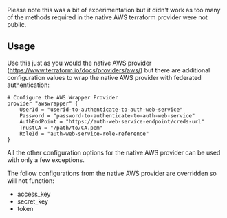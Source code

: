 Please note this was a bit of experimentation but it didn't work as too many of the methods required in the native AWS terraform provider were not public.

## Usage
Use this just as you would the native AWS provider (https://www.terraform.io/docs/providers/aws/) but there are additional configuration values to wrap the native AWS provider with federated authentication:

```
# Configure the AWS Wrapper Provider
provider "awswrapper" {
    UserId = "userid-to-authenticate-to-auth-web-service"
    Password = "password-to-authenticate-to-auth-web-service"
    AuthEndPoint = "https://auth-web-service-endpoint/creds-url"
    TrustCA = "/path/to/CA.pem"
    RoleId = "auth-web-service-role-reference"
}
```
All the other configuration options for the native AWS provider can be used with only a few exceptions.

The follow configurations from the native AWS provider are overridden so will not function:
* access_key
* secret_key
* token